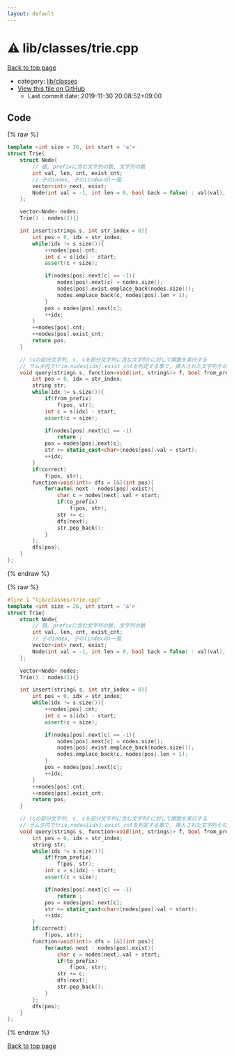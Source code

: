 ```yaml
---
layout: default
---
```


<!-- mathjax config similar to math.stackexchange -->
<script type="text/javascript" async
  src="https://cdnjs.cloudflare.com/ajax/libs/mathjax/2.7.5/MathJax.js?config=TeX-MML-AM_CHTML">
</script>
<script type="text/x-mathjax-config">
  MathJax.Hub.Config({
    TeX: { equationNumbers: { autoNumber: "AMS" }},
    tex2jax: {
      inlineMath: [ ['$','$'] ],
      processEscapes: true
    },
    "HTML-CSS": { matchFontHeight: false },
    displayAlign: "left",
    displayIndent: "2em"
  });
</script>

<script type="text/javascript" src="https://cdnjs.cloudflare.com/ajax/libs/jquery/3.4.1/jquery.min.js"></script>
<script src="https://cdn.jsdelivr.net/npm/jquery-balloon-js@1.1.2/jquery.balloon.min.js" integrity="sha256-ZEYs9VrgAeNuPvs15E39OsyOJaIkXEEt10fzxJ20+2I=" crossorigin="anonymous"></script>
<script type="text/javascript" src="../../../assets/js/copy-button.js"></script>
<link rel="stylesheet" href="../../../assets/css/copy-button.css" />


# :warning: lib/classes/trie.cpp

<a href="../../../index.html">Back to top page</a>

* category: <a href="../../../index.html#1a2816715ae26fbd9c4a8d3f916105a3">lib/classes</a>
* <a href="{{ site.github.repository_url }}/blob/master/lib/classes/trie.cpp">View this file on GitHub</a>
    - Last commit date: 2019-11-30 20:08:52+09:00




## Code

<a id="unbundled"></a>
{% raw %}
```cpp
template <int size = 26, int start = 'a'>
struct Trie{
    struct Node{
        // 値, prefixに含む文字列の数, 文字列の数
        int val, len, cnt, exist_cnt;
        // 子のindex, 子の(indexの)一覧
        vector<int> next, exist;
        Node(int val = -1, int len = 0, bool back = false) : val(val), len(len), cnt(0), exist_cnt(back), next(size, -1){}
    };

    vector<Node> nodes;
    Trie() : nodes(1){}

    int insert(string& s, int str_index = 0){
        int pos = 0, idx = str_index;
        while(idx != s.size()){
            ++nodes[pos].cnt;
            int c = s[idx] - start;
            assert(c < size);

            if(nodes[pos].next[c] == -1){
                nodes[pos].next[c] = nodes.size();
                nodes[pos].exist.emplace_back(nodes.size());
                nodes.emplace_back(c, nodes[pos].len + 1);
            }
            pos = nodes[pos].next[c];
            ++idx;
        }
        ++nodes[pos].cnt;
        ++nodes[pos].exist_cnt;
        return pos;
    }

    // (sの部分文字列, s, sを部分文字列に含む文字列)に対して関数を実行する
    // ラムダ内でtrie.nodes[idx].exist_cntを判定する事で, 挿入された文字列そのもの以外判定しなくなる
    void query(string& s, function<void(int, string&)> f, bool from_prefix, bool correct, bool to_prefix, int str_index = 0){
        int pos = 0, idx = str_index;
        string str;
        while(idx != s.size()){
            if(from_prefix)
                f(pos, str);
            int c = s[idx] - start;
            assert(c < size);

            if(nodes[pos].next[c] == -1)
                return ;
            pos = nodes[pos].next[c];
            str += static_cast<char>(nodes[pos].val + start);
            ++idx;
        }
        if(correct)
            f(pos, str);
        function<void(int)> dfs = [&](int pos){
            for(auto& next : nodes[pos].exist){
                char c = nodes[next].val + start;
                if(to_prefix)
                    f(pos, str);
                str += c;
                dfs(next);
                str.pop_back();
            }
        };
        dfs(pos);
    }
};


```
{% endraw %}

<a id="bundled"></a>
{% raw %}
```cpp
#line 1 "lib/classes/trie.cpp"
template <int size = 26, int start = 'a'>
struct Trie{
    struct Node{
        // 値, prefixに含む文字列の数, 文字列の数
        int val, len, cnt, exist_cnt;
        // 子のindex, 子の(indexの)一覧
        vector<int> next, exist;
        Node(int val = -1, int len = 0, bool back = false) : val(val), len(len), cnt(0), exist_cnt(back), next(size, -1){}
    };

    vector<Node> nodes;
    Trie() : nodes(1){}

    int insert(string& s, int str_index = 0){
        int pos = 0, idx = str_index;
        while(idx != s.size()){
            ++nodes[pos].cnt;
            int c = s[idx] - start;
            assert(c < size);

            if(nodes[pos].next[c] == -1){
                nodes[pos].next[c] = nodes.size();
                nodes[pos].exist.emplace_back(nodes.size());
                nodes.emplace_back(c, nodes[pos].len + 1);
            }
            pos = nodes[pos].next[c];
            ++idx;
        }
        ++nodes[pos].cnt;
        ++nodes[pos].exist_cnt;
        return pos;
    }

    // (sの部分文字列, s, sを部分文字列に含む文字列)に対して関数を実行する
    // ラムダ内でtrie.nodes[idx].exist_cntを判定する事で, 挿入された文字列そのもの以外判定しなくなる
    void query(string& s, function<void(int, string&)> f, bool from_prefix, bool correct, bool to_prefix, int str_index = 0){
        int pos = 0, idx = str_index;
        string str;
        while(idx != s.size()){
            if(from_prefix)
                f(pos, str);
            int c = s[idx] - start;
            assert(c < size);

            if(nodes[pos].next[c] == -1)
                return ;
            pos = nodes[pos].next[c];
            str += static_cast<char>(nodes[pos].val + start);
            ++idx;
        }
        if(correct)
            f(pos, str);
        function<void(int)> dfs = [&](int pos){
            for(auto& next : nodes[pos].exist){
                char c = nodes[next].val + start;
                if(to_prefix)
                    f(pos, str);
                str += c;
                dfs(next);
                str.pop_back();
            }
        };
        dfs(pos);
    }
};


```
{% endraw %}

<a href="../../../index.html">Back to top page</a>


